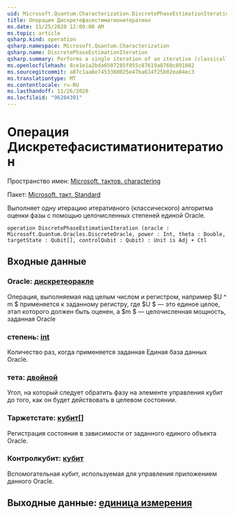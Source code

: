 ```yaml
---
uid: Microsoft.Quantum.Characterization.DiscretePhaseEstimationIteration
title: Операция Дискретефасистиматионитератион
ms.date: 11/25/2020 12:00:00 AM
ms.topic: article
qsharp.kind: operation
qsharp.namespace: Microsoft.Quantum.Characterization
qsharp.name: DiscretePhaseEstimationIteration
qsharp.summary: Performs a single iteration of an iterative (classically-controlled) phase estimation algorithm using integer powers of a unitary oracle.
ms.openlocfilehash: 8ce1e1a2bda6507285f055c87619a8760c891082
ms.sourcegitcommit: a87c1aa8e7453360025e47ba614f25b02ea84ec3
ms.translationtype: MT
ms.contentlocale: ru-RU
ms.lasthandoff: 11/26/2020
ms.locfileid: "96204391"
---
```

# <a name="discretephaseestimationiteration-operation"></a>Операция Дискретефасистиматионитератион

Пространство имен: [Microsoft. тактов. charactering](xref:Microsoft.Quantum.Characterization)

Пакет: [Microsoft. такт. Standard](https://nuget.org/packages/Microsoft.Quantum.Standard)


Выполняет одну итерацию итеративного (классического) алгоритма оценки фазы с помощью целочисленных степеней единой Oracle.

```qsharp
operation DiscretePhaseEstimationIteration (oracle : Microsoft.Quantum.Oracles.DiscreteOracle, power : Int, theta : Double, targetState : Qubit[], controlQubit : Qubit) : Unit is Adj + Ctl
```


## <a name="input"></a>Входные данные

### <a name="oracle--discreteoracle"></a>Oracle: [дискретеоракле](xref:Microsoft.Quantum.Oracles.DiscreteOracle)

Операция, выполняемая над целым числом и регистром, например $U ^ m $ применяется к заданному регистру, где $U $ — это единое целое, этап которого должен быть оценен, а $m $ — целочисленная мощность, заданная Oracle


### <a name="power--int"></a>степень: [int](xref:microsoft.quantum.lang-ref.int)

Количество раз, когда применяется заданная Единая база данных Oracle.


### <a name="theta--double"></a>тета: [двойной](xref:microsoft.quantum.lang-ref.double)

Угол, на который следует обратить фазу на элементе управления кубит до того, как он будет действовать в целевом состоянии.


### <a name="targetstate--qubit"></a>Таржетстате: [кубит](xref:microsoft.quantum.lang-ref.qubit)[]

Регистрация состояния в зависимости от заданного единого объекта Oracle.


### <a name="controlqubit--qubit"></a>Контролкубит: [кубит](xref:microsoft.quantum.lang-ref.qubit)

Вспомогательная кубит, используемая для управления приложением данного Oracle.



## <a name="output--unit"></a>Выходные данные: [единица измерения](xref:microsoft.quantum.lang-ref.unit)

